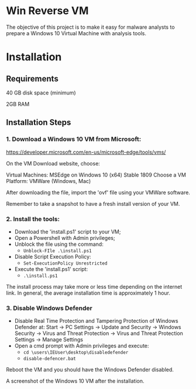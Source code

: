 # Win Reverse VM

The objective of this project is to make it easy for malware analysts to prepare a Windows 10 Virtual Machine with analysis tools. 

# Installation

## Requirements

40 GB disk space (minimum)

2GB RAM

## Installation Steps

### 1. Download a Windows 10 VM from Microsoft:

https://developer.microsoft.com/en-us/microsoft-edge/tools/vms/

On the VM Download website, choose:

  Virtual Machines: MSEdge on Windows 10 (x64) Stable 1809
  Choose a VM Platform: VMWare (Windows, Mac)

After downloading the file, import the 'ovf' file using your VMWare software.

Remember to take a snapshot to have a fresh install version of your VM.

### 2. Install the tools:

  - Download the 'install.ps1' script to your VM;
  - Open a Powershell with Admin privileges;
  - Unblock the file using the command:
    - `Unblock-FIle .\install.ps1`
  - Disable Script Execution Policy:
    - `Set-ExecutionPolicy Unrestricted`
  - Execute the 'install.ps1' script:
    - `.\install.ps1`

  The install process may take more or less time depending on the internet link. In general, the average installation time is approximately 1 hour.

### 3. Disable Windows Defender

  - Disable Real Time Protection and Tampering Protection of Windows Defender at:
    	Start -> PC Settings -> Update and Security -> Windows Security -> Virus and Threat Protection -> Virus and Threat Protection Settings -> Manage Settings
  - Open a cmd prompt with Admin privileges and execute:
      - `cd \users\IEUser\desktop\disabledefender`
      - `disable-defencer.bat`
     
  Reboot the VM and you should have the Windows Defender disabled.


A screenshot of the Windows 10 VM after the installation.


  

